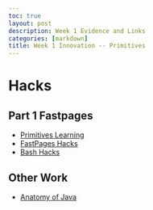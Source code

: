 ```yaml
---
toc: true
layout: post
description: Week 1 Evidence and Links
categories: [markdown]
title: Week 1 Innovation -- Primitives
---
```


# Hacks

## Part 1 Fastpages

- [Primitives Learning](https://aaditgupta21.github.io/fastpages-CSA/unit-work/2022/08/23/primitives.html)
- [FastPages Hacks](https://aaditgupta21.github.io/fastpages-CSA/notes/)
- [Bash Hacks](https://aaditgupta21.github.io/fastpages-CSA/unit-work/2022/08/25/bash.html)

## Other Work
- [Anatomy of Java](https://aaditgupta21.github.io/fastpages-CSA/unit-work/2022/08/28/anatomy.html)
